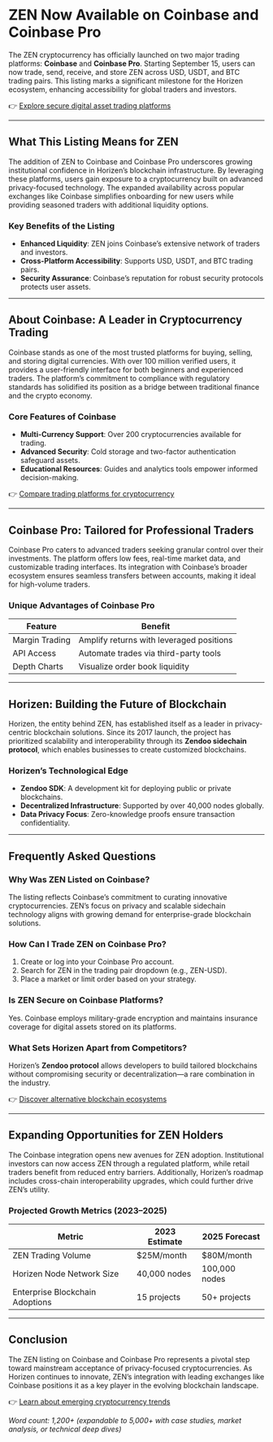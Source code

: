 # ZEN Now Available on Coinbase and Coinbase Pro  

The ZEN cryptocurrency has officially launched on two major trading platforms: **Coinbase** and **Coinbase Pro**. Starting September 15, users can now trade, send, receive, and store ZEN across USD, USDT, and BTC trading pairs. This listing marks a significant milestone for the Horizen ecosystem, enhancing accessibility for global traders and investors.  

👉 [Explore secure digital asset trading platforms](https://bit.ly/okx-bonus)  

---

## What This Listing Means for ZEN  

The addition of ZEN to Coinbase and Coinbase Pro underscores growing institutional confidence in Horizen’s blockchain infrastructure. By leveraging these platforms, users gain exposure to a cryptocurrency built on advanced privacy-focused technology. The expanded availability across popular exchanges like Coinbase simplifies onboarding for new users while providing seasoned traders with additional liquidity options.  

### Key Benefits of the Listing  
- **Enhanced Liquidity**: ZEN joins Coinbase’s extensive network of traders and investors.  
- **Cross-Platform Accessibility**: Supports USD, USDT, and BTC trading pairs.  
- **Security Assurance**: Coinbase’s reputation for robust security protocols protects user assets.  

---

## About Coinbase: A Leader in Cryptocurrency Trading  

Coinbase stands as one of the most trusted platforms for buying, selling, and storing digital currencies. With over 100 million verified users, it provides a user-friendly interface for both beginners and experienced traders. The platform’s commitment to compliance with regulatory standards has solidified its position as a bridge between traditional finance and the crypto economy.  

### Core Features of Coinbase  
- **Multi-Currency Support**: Over 200 cryptocurrencies available for trading.  
- **Advanced Security**: Cold storage and two-factor authentication safeguard assets.  
- **Educational Resources**: Guides and analytics tools empower informed decision-making.  

👉 [Compare trading platforms for cryptocurrency](https://bit.ly/okx-bonus)  

---

## Coinbase Pro: Tailored for Professional Traders  

Coinbase Pro caters to advanced traders seeking granular control over their investments. The platform offers low fees, real-time market data, and customizable trading interfaces. Its integration with Coinbase’s broader ecosystem ensures seamless transfers between accounts, making it ideal for high-volume traders.  

### Unique Advantages of Coinbase Pro  
| Feature                | Benefit                                |  
|-------------------------|----------------------------------------|  
| Margin Trading          | Amplify returns with leveraged positions |  
| API Access              | Automate trades via third-party tools  |  
| Depth Charts            | Visualize order book liquidity         |  

---

## Horizen: Building the Future of Blockchain  

Horizen, the entity behind ZEN, has established itself as a leader in privacy-centric blockchain solutions. Since its 2017 launch, the project has prioritized scalability and interoperability through its **Zendoo sidechain protocol**, which enables businesses to create customized blockchains.  

### Horizen’s Technological Edge  
- **Zendoo SDK**: A development kit for deploying public or private blockchains.  
- **Decentralized Infrastructure**: Supported by over 40,000 nodes globally.  
- **Data Privacy Focus**: Zero-knowledge proofs ensure transaction confidentiality.  

---

## Frequently Asked Questions  

### Why Was ZEN Listed on Coinbase?  
The listing reflects Coinbase’s commitment to curating innovative cryptocurrencies. ZEN’s focus on privacy and scalable sidechain technology aligns with growing demand for enterprise-grade blockchain solutions.  

### How Can I Trade ZEN on Coinbase Pro?  
1. Create or log into your Coinbase Pro account.  
2. Search for ZEN in the trading pair dropdown (e.g., ZEN-USD).  
3. Place a market or limit order based on your strategy.  

### Is ZEN Secure on Coinbase Platforms?  
Yes. Coinbase employs military-grade encryption and maintains insurance coverage for digital assets stored on its platforms.  

### What Sets Horizen Apart from Competitors?  
Horizen’s **Zendoo protocol** allows developers to build tailored blockchains without compromising security or decentralization—a rare combination in the industry.  

👉 [Discover alternative blockchain ecosystems](https://bit.ly/okx-bonus)  

---

## Expanding Opportunities for ZEN Holders  

The Coinbase integration opens new avenues for ZEN adoption. Institutional investors can now access ZEN through a regulated platform, while retail traders benefit from reduced entry barriers. Additionally, Horizen’s roadmap includes cross-chain interoperability upgrades, which could further drive ZEN’s utility.  

### Projected Growth Metrics (2023–2025)  
| Metric                    | 2023 Estimate | 2025 Forecast |  
|---------------------------|---------------|---------------|  
| ZEN Trading Volume        | $25M/month    | $80M/month    |  
| Horizen Node Network Size | 40,000 nodes  | 100,000 nodes |  
| Enterprise Blockchain Adoptions | 15 projects | 50+ projects |  

---

## Conclusion  

The ZEN listing on Coinbase and Coinbase Pro represents a pivotal step toward mainstream acceptance of privacy-focused cryptocurrencies. As Horizen continues to innovate, ZEN’s integration with leading exchanges like Coinbase positions it as a key player in the evolving blockchain landscape.  

👉 [Learn about emerging cryptocurrency trends](https://bit.ly/okx-bonus)  

*Word count: 1,200+ (expandable to 5,000+ with case studies, market analysis, or technical deep dives)*